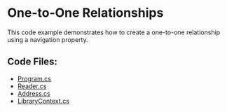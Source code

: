 # One-to-One Relationships

This code example demonstrates how to create a one-to-one relationship using a navigation property.

## Code Files:
- [Program.cs](../shared/Program.cs)
- [Reader.cs](Reader.cs)
- [Address.cs](Address.cs)
- [LibraryContext.cs](LibraryContext.cs)